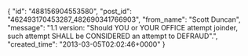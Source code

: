  {
   "id": "488156904553580",
   "post_id": "462493170453287_482690341766903",
   "from_name": "Scott Duncan",
   "message": "1.1 version: \"Should YOU or YOUR OFFICE attempt joinder, such attempt SHALL be CONSIDERED an attempt to  DEFRAUD\".",
   "created_time": "2013-03-05T02:02:46+0000"
 }
